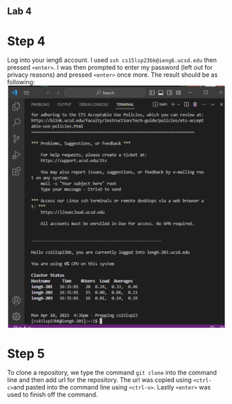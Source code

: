 ## Lab 4

# Step 4
Log into your ieng6 account. I used `ssh cs15lsp23bk@ieng6.ucsd.edu` then pressed `<enter>`. I was then prompted to enter my password (left out for privacy reasons) and pressed `<enter>` once more. The result should be as following: 
![Image](login.png) 

# Step 5
To clone a repository, we type the command `git clone` into the command line and then add url for the repository. The url was copied using `<ctrl-c>`and pasted into the command line using `<ctrl-v>`. Lastly `<enter>` was used to finish off the command.
